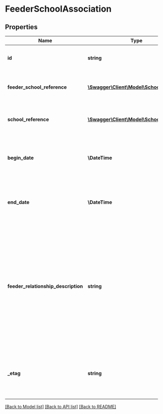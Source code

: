 # FeederSchoolAssociation

## Properties
Name | Type | Description | Notes
------------ | ------------- | ------------- | -------------
**id** | **string** | The unique identifier of the resource. | [optional] 
**feeder_school_reference** | [**\Swagger\Client\Model\SchoolReference**](SchoolReference.md) | A reference to the related School resource. | [optional] 
**school_reference** | [**\Swagger\Client\Model\SchoolReference**](SchoolReference.md) | A reference to the related School resource. | [optional] 
**begin_date** | **\\DateTime** | The month, day, and year of the first day of the feeder school association. | [optional] 
**end_date** | **\\DateTime** | The month, day, and year of the last day of the feeder school association. | [optional] 
**feeder_relationship_description** | **string** | Describes the relationship from the feeder school to the receiving school, for example by program emphasis, such as special education, language immersion, science, or performing art. | [optional] 
**_etag** | **string** | A unique system-generated value that identifies the version of the resource. | [optional] 

[[Back to Model list]](../README.md#documentation-for-models) [[Back to API list]](../README.md#documentation-for-api-endpoints) [[Back to README]](../README.md)


